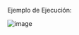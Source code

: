 Ejemplo de Ejecución:

![image](https://github.com/user-attachments/assets/c49f74a3-df2e-492c-9292-b754dbbb2e15)
